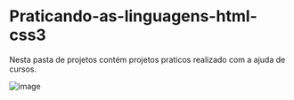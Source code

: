 # Praticando-as-linguagens-html-css3
 Nesta pasta de projetos contém projetos praticos realizado com a ajuda de cursos. 


![image](https://user-images.githubusercontent.com/108032085/210276620-23b323e3-7a6b-4fac-9f41-8581c78caec3.png)
